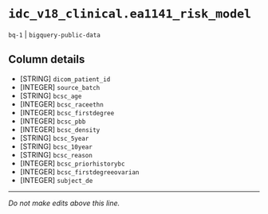 # `idc_v18_clinical.ea1141_risk_model`
`bq-1` | `bigquery-public-data`

## Column details
* [STRING]    `dicom_patient_id`
* [INTEGER]   `source_batch`
* [STRING]    `bcsc_age`
* [INTEGER]   `bcsc_raceethn`
* [INTEGER]   `bcsc_firstdegree`
* [INTEGER]   `bcsc_pbb`
* [INTEGER]   `bcsc_density`
* [STRING]    `bcsc_5year`
* [STRING]    `bcsc_10year`
* [STRING]    `bcsc_reason`
* [INTEGER]   `bcsc_priorhistorybc`
* [INTEGER]   `bcsc_firstdegreeovarian`
* [INTEGER]   `subject_de`

-------------------------------------------------------------------------------
*Do not make edits above this line.*
